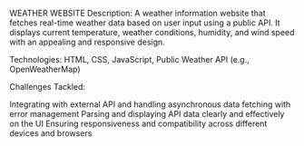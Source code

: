 WEATHER WEBSITE
Description: A weather information website that fetches real-time weather data based on user input using a public API. It displays current temperature, weather conditions, humidity, and wind speed with an appealing and responsive design.

Technologies: HTML, CSS, JavaScript, Public Weather API (e.g., OpenWeatherMap)

Challenges Tackled:

Integrating with external API and handling asynchronous data fetching with error management Parsing and displaying API data clearly and effectively on the UI Ensuring responsiveness and compatibility across different devices and browsers
